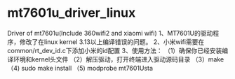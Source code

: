 mt7601u_driver_linux
====================

Driver of mt7601u(Include 360wifi2 and xiaomi wifi)
1、MT7601U的驱动程序，修改了在linux kernel 3.13以上编译错误的问题。
2、小米wifi需要在common/rt_dev_id.c下添加小米的id配置
3、使用方法：
	（1）确保你已经安装编译环境和kernel头文件
	（2）解压驱动，打开终端进入驱动源码目录
	（3）make
	（4) sudo make install
	（5) modprobe mt7601Usta
